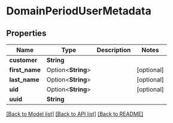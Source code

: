# DomainPeriodUserMetadata

## Properties

Name | Type | Description | Notes
------------ | ------------- | ------------- | -------------
**customer** | **String** |  |
**first_name** | Option<**String**> |  | [optional]
**last_name** | Option<**String**> |  | [optional]
**uid** | Option<**String**> |  | [optional]
**uuid** | **String** |  |

[[Back to Model list]](../README.md#documentation-for-models) [[Back to API list]](../README.md#documentation-for-api-endpoints) [[Back to README]](../README.md)

